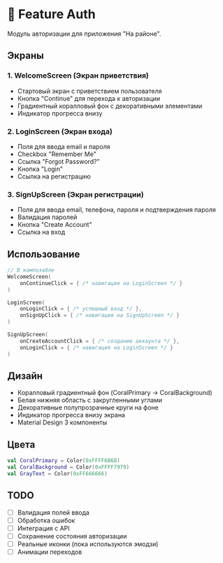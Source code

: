 # 🔐 Feature Auth

Модуль авторизации для приложения "На районе".

## Экраны

### 1. WelcomeScreen (Экран приветствия)
- Стартовый экран с приветствием пользователя
- Кнопка "Continue" для перехода к авторизации
- Градиентный коралловый фон с декоративными элементами
- Индикатор прогресса внизу

### 2. LoginScreen (Экран входа)  
- Поля для ввода email и пароля
- Checkbox "Remember Me"
- Ссылка "Forgot Password?"
- Кнопка "Login"
- Ссылка на регистрацию

### 3. SignUpScreen (Экран регистрации)
- Поля для ввода email, телефона, пароля и подтверждения пароля
- Валидация паролей
- Кнопка "Create Account"
- Ссылка на вход

## Использование

```kotlin
// В композабле
WelcomeScreen(
    onContinueClick = { /* навигация на LoginScreen */ }
)

LoginScreen(
    onLoginClick = { /* успешный вход */ },
    onSignUpClick = { /* навигация на SignUpScreen */ }
)

SignUpScreen(
    onCreateAccountClick = { /* создание аккаунта */ },
    onLoginClick = { /* навигация на LoginScreen */ }
)
```

## Дизайн

- Коралловый градиентный фон (CoralPrimary -> CoralBackground)
- Белая нижняя область с закругленными углами
- Декоративные полупрозрачные круги на фоне
- Индикатор прогресса внизу экрана
- Material Design 3 компоненты

## Цвета

```kotlin
val CoralPrimary = Color(0xFFFF6B6B)
val CoralBackground = Color(0xFFFF7979)
val GrayText = Color(0xFF666666)
```

## TODO

- [ ] Валидация полей ввода
- [ ] Обработка ошибок
- [ ] Интеграция с API
- [ ] Сохранение состояния авторизации
- [ ] Реальные иконки (пока используются эмодзи)
- [ ] Анимации переходов 